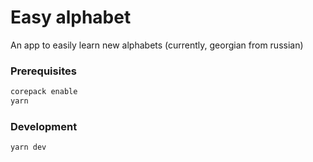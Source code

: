 # Easy alphabet

An app to easily learn new alphabets (currently, georgian from russian)

### Prerequisites

```sh
corepack enable
yarn
```

### Development

```sh
yarn dev
```
